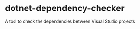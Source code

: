 dotnet-dependency-checker
=========================

A tool to check the dependencies between Visual Studio projects
